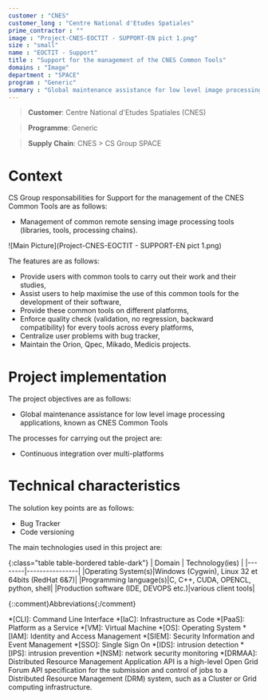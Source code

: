```yaml
---
customer : "CNES"
customer_long : "Centre National d'Etudes Spatiales"
prime_contractor : ""
image : "Project-CNES-EOCTIT - SUPPORT-EN pict 1.png"
size : "small"
name : "EOCTIT - Support"
title : "Support for the management of the CNES Common Tools"
domains : "Image"
department : "SPACE"
program : "Generic"
summary : "Global maintenance assistance for low level image processing applications, known as CNES Common Tools"
---
```


> __Customer__\: Centre National d'Etudes Spatiales (CNES)

> __Programme__\: Generic

> __Supply Chain__\: CNES >  CS Group SPACE


# Context


CS Group responsabilities for Support for the management of the CNES Common Tools are as follows:
* Management of common remote sensing image processing tools (libraries, tools, processing chains).

![Main Picture](Project-CNES-EOCTIT - SUPPORT-EN pict 1.png)

The features are as follows:
* Provide users with common tools to carry out their work and their studies,
* Assist users to help maximise the use of this common tools for the development of their software,
* Provide these common tools on different platforms,
* Enforce quality check (validation, no regression, backward compatibility) for every tools across every platforms,
* Centralize user problems with bug tracker,
* Maintain the Orion, Qpec, Mikado, Medicis projects.

# Project implementation

The project objectives are as follows:
* Global maintenance assistance for low level image processing applications, known as CNES Common Tools

The processes for carrying out the project are:
* Continuous integration over multi-platforms

# Technical characteristics

The solution key points are as follows:
* Bug Tracker
* Code versioning



The main technologies used in this project are:

{:class="table table-bordered table-dark"}
| Domain | Technology(ies) |
|--------|----------------|
|Operating System(s)|Windows (Cygwin), Linux 32 et 64bits (RedHat 6&7)|
|Programming language(s)|C, C++, CUDA, OPENCL, python, shell|
|Production software (IDE, DEVOPS etc.)|various client tools|



{::comment}Abbreviations{:/comment}

*[CLI]: Command Line Interface
*[IaC]: Infrastructure as Code
*[PaaS]: Platform as a Service
*[VM]: Virtual Machine
*[OS]: Operating System
*[IAM]: Identity and Access Management
*[SIEM]: Security Information and Event Management
*[SSO]: Single Sign On
*[IDS]: intrusion detection
*[IPS]: intrusion prevention
*[NSM]: network security monitoring
*[DRMAA]: Distributed Resource Management Application API is a high-level Open Grid Forum API specification for the submission and control of jobs to a Distributed Resource Management (DRM) system, such as a Cluster or Grid computing infrastructure.
